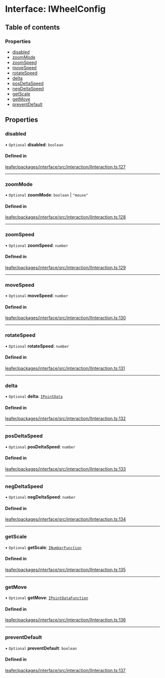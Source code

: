 # Interface: IWheelConfig

## Table of contents

### Properties

- [disabled](IWheelConfig.md#disabled)
- [zoomMode](IWheelConfig.md#zoommode)
- [zoomSpeed](IWheelConfig.md#zoomspeed)
- [moveSpeed](IWheelConfig.md#movespeed)
- [rotateSpeed](IWheelConfig.md#rotatespeed)
- [delta](IWheelConfig.md#delta)
- [posDeltaSpeed](IWheelConfig.md#posdeltaspeed)
- [negDeltaSpeed](IWheelConfig.md#negdeltaspeed)
- [getScale](IWheelConfig.md#getscale)
- [getMove](IWheelConfig.md#getmove)
- [preventDefault](IWheelConfig.md#preventdefault)

## Properties

### disabled

• `Optional` **disabled**: `boolean`

#### Defined in

[leafer/packages/interface/src/interaction/IInteraction.ts:127](https://github.com/leaferjs/leafer/blob/4821e21/packages/interface/src/interaction/IInteraction.ts#L127)

___

### zoomMode

• `Optional` **zoomMode**: `boolean` \| ``"mouse"``

#### Defined in

[leafer/packages/interface/src/interaction/IInteraction.ts:128](https://github.com/leaferjs/leafer/blob/4821e21/packages/interface/src/interaction/IInteraction.ts#L128)

___

### zoomSpeed

• `Optional` **zoomSpeed**: `number`

#### Defined in

[leafer/packages/interface/src/interaction/IInteraction.ts:129](https://github.com/leaferjs/leafer/blob/4821e21/packages/interface/src/interaction/IInteraction.ts#L129)

___

### moveSpeed

• `Optional` **moveSpeed**: `number`

#### Defined in

[leafer/packages/interface/src/interaction/IInteraction.ts:130](https://github.com/leaferjs/leafer/blob/4821e21/packages/interface/src/interaction/IInteraction.ts#L130)

___

### rotateSpeed

• `Optional` **rotateSpeed**: `number`

#### Defined in

[leafer/packages/interface/src/interaction/IInteraction.ts:131](https://github.com/leaferjs/leafer/blob/4821e21/packages/interface/src/interaction/IInteraction.ts#L131)

___

### delta

• `Optional` **delta**: [`IPointData`](IPointData.md)

#### Defined in

[leafer/packages/interface/src/interaction/IInteraction.ts:132](https://github.com/leaferjs/leafer/blob/4821e21/packages/interface/src/interaction/IInteraction.ts#L132)

___

### posDeltaSpeed

• `Optional` **posDeltaSpeed**: `number`

#### Defined in

[leafer/packages/interface/src/interaction/IInteraction.ts:133](https://github.com/leaferjs/leafer/blob/4821e21/packages/interface/src/interaction/IInteraction.ts#L133)

___

### negDeltaSpeed

• `Optional` **negDeltaSpeed**: `number`

#### Defined in

[leafer/packages/interface/src/interaction/IInteraction.ts:134](https://github.com/leaferjs/leafer/blob/4821e21/packages/interface/src/interaction/IInteraction.ts#L134)

___

### getScale

• `Optional` **getScale**: [`INumberFunction`](INumberFunction.md)

#### Defined in

[leafer/packages/interface/src/interaction/IInteraction.ts:135](https://github.com/leaferjs/leafer/blob/4821e21/packages/interface/src/interaction/IInteraction.ts#L135)

___

### getMove

• `Optional` **getMove**: [`IPointDataFunction`](IPointDataFunction.md)

#### Defined in

[leafer/packages/interface/src/interaction/IInteraction.ts:136](https://github.com/leaferjs/leafer/blob/4821e21/packages/interface/src/interaction/IInteraction.ts#L136)

___

### preventDefault

• `Optional` **preventDefault**: `boolean`

#### Defined in

[leafer/packages/interface/src/interaction/IInteraction.ts:137](https://github.com/leaferjs/leafer/blob/4821e21/packages/interface/src/interaction/IInteraction.ts#L137)
